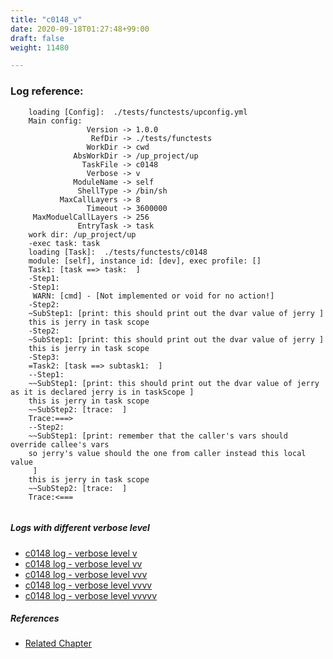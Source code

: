 ```yaml
---
title: "c0148_v"
date: 2020-09-18T01:27:48+99:00
draft: false
weight: 11480

---
```


### Log reference: <no value>

```
    loading [Config]:  ./tests/functests/upconfig.yml
    Main config:
                 Version -> 1.0.0
                  RefDir -> ./tests/functests
                 WorkDir -> cwd
              AbsWorkDir -> /up_project/up
                TaskFile -> c0148
                 Verbose -> v
              ModuleName -> self
               ShellType -> /bin/sh
           MaxCallLayers -> 8
                 Timeout -> 3600000
     MaxModuelCallLayers -> 256
               EntryTask -> task
    work dir: /up_project/up
    -exec task: task
    loading [Task]:  ./tests/functests/c0148
    module: [self], instance id: [dev], exec profile: []
    Task1: [task ==> task:  ]
    -Step1:
    -Step1:
     WARN: [cmd] - [Not implemented or void for no action!]
    -Step2:
    ~SubStep1: [print: this should print out the dvar value of jerry ]
    this is jerry in task scope
    -Step2:
    ~SubStep1: [print: this should print out the dvar value of jerry ]
    this is jerry in task scope
    -Step3:
    =Task2: [task ==> subtask1:  ]
    --Step1:
    ~~SubStep1: [print: this should print out the dvar value of jerry as it is declared jerry is in taskScope ]
    this is jerry in task scope
    ~~SubStep2: [trace:  ]
    Trace:===>
    --Step2:
    ~~SubStep1: [print: remember that the caller's vars should override callee's vars
    so jerry's value should the one from caller instead this local value
     ]
    this is jerry in task scope
    ~~SubStep2: [trace:  ]
    Trace:<===
    
```

##### Logs with different verbose level
* [c0148 log - verbose level v](../../logs/c0148_v)
* [c0148 log - verbose level vv](../../logs/c0148_vv)
* [c0148 log - verbose level vvv](../../logs/c0148_vvv)
* [c0148 log - verbose level vvvv](../../logs/c0148_vvvv)
* [c0148 log - verbose level vvvvv](../../logs/c0148_vvvvv)

##### References
* [Related Chapter](../../vars/c0148)
